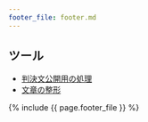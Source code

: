 ```yaml
---
footer_file: footer.md
---
```


## ツール

- [判決文公開用の処理](/tools/convert-text-of-case-into-md-for-public)
- [文章の整形](/tools/beautify-text)


{% include {{ page.footer_file }}  %}
